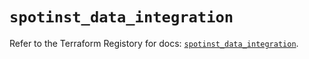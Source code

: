 # `spotinst_data_integration`

Refer to the Terraform Registory for docs: [`spotinst_data_integration`](https://registry.terraform.io/providers/spotinst/spotinst/1.128.0/docs/resources/data_integration).
